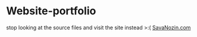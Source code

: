# Website-portfolio
stop looking at the source files and visit the site instead >:(
[SavaNozin.com](https://www.savanozin.com/)